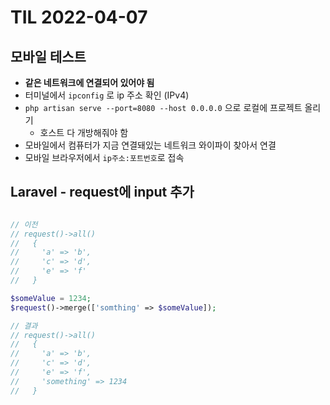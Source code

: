 # TIL 2022-04-07

## 모바일 테스트

- **같은 네트워크에 연결되어 있어야 됨**
- 터미널에서 `ipconfig` 로 ip 주소 확인 (IPv4)
- `php artisan serve --port=8080 --host 0.0.0.0` 으로 로컬에 프로젝트 올리기
    - 호스트 다 개방해줘야 함
- 모바일에서 컴퓨터가 지금 연결돼있는 네트워크 와이파이 찾아서 연결
- 모바일 브라우저에서 `ip주소:포트번호`로 접속

## Laravel - request에 input 추가

```php

// 이전
// request()->all()
//   {
//     'a' => 'b',
//     'c' => 'd',
//     'e' => 'f'
//   }

$someValue = 1234;
$request()->merge(['somthing' => $someValue]);

// 결과
// request()->all()
//   {
//     'a' => 'b',
//     'c' => 'd',
//     'e' => 'f',
//     'something' => 1234
//   }
```
